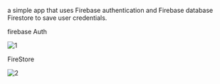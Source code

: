 a simple app that uses Firebase authentication and Firebase database Firestore to save user credentials.

firebase Auth

![1](https://github.com/subzero56011/FireStore-Auth/assets/53402251/6c226321-4ea4-41ff-965d-977cf7a8f69d)

FireStore

![2](https://github.com/subzero56011/FireStore-Auth/assets/53402251/2855d97e-431f-4c1b-8cac-0bfd16a7bc63)
